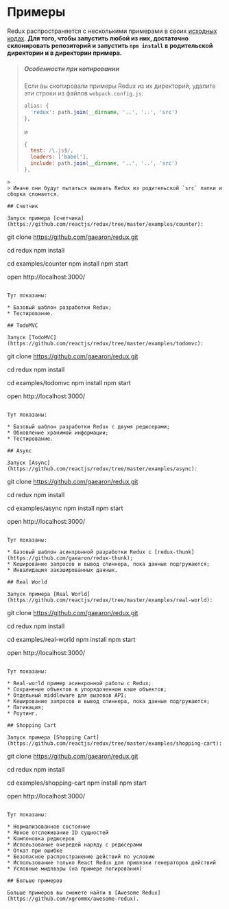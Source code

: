 # Примеры

Redux распространяется с несколькими примерами в своих [исходных кодах](https://github.com/reactjs/redux/tree/master/examples).
**Для того, чтобы запустить любой из них, достаточно склонировать репозиторий и запустить `npm install` в родительской директории и в директории примера.**

>##### Особенности при копировании
>Если вы скопировали примеры Redux из их директорий, удалите эти строки из файлов `webpack.config.js`:
>
>```js
>alias: {
>   'redux': path.join(__dirname, '..', '..', 'src')
>},
>```
>и
>```js
>{
>   test: /\.js$/,
>   loaders: ['babel'],
>   include: path.join(__dirname, '..', '..', 'src')
>},
```
>
> Иначе они будут пытаться вызвать Redux из родительской `src` папки и сборка сломается.

## Счетчик

Запуск примера [счетчика](https://github.com/reactjs/redux/tree/master/examples/counter):

```
git clone https://github.com/gaearon/redux.git

cd redux
npm install

cd examples/counter
npm install
npm start

open http://localhost:3000/
```

Тут показаны:

* Базовый шаблон разработки Redux;
* Тестирование.

## TodoMVC

Запуск [TodoMVC](https://github.com/reactjs/redux/tree/master/examples/todomvc):

```
git clone https://github.com/gaearon/redux.git

cd redux
npm install

cd examples/todomvc
npm install
npm start

open http://localhost:3000/
```

Тут показаны:

* Базовый шаблон разработки Redux с двумя редюсерами;
* Обновление хранимой информации;
* Тестирование.

## Async

Запуск [Async](https://github.com/reactjs/redux/tree/master/examples/async):

```
git clone https://github.com/gaearon/redux.git

cd redux
npm install

cd examples/async
npm install
npm start

open http://localhost:3000/
```

Тут показаны:

* Базовый шаблон асинхронной разработки Redux с [redux-thunk](https://github.com/gaearon/redux-thunk);
* Кеширование запросов и вывод спиннера, пока данные подгружаются;
* Инвалидация закэшированных данных.

## Real World

Запуск примера [Real World](https://github.com/reactjs/redux/tree/master/examples/real-world):

```
git clone https://github.com/gaearon/redux.git

cd redux
npm install

cd examples/real-world
npm install
npm start

open http://localhost:3000/
```

Тут показаны:

* Real-world пример асинхронной работы с Redux;
* Сохранение объектов в упорядоченном кэше объектов;
* Отдельный middleware для вызовов API;
* Кеширование запросов и вывод спиннера, пока данные подгружаются;
* Пагинация;
* Роутинг.

## Shopping Cart

Запуск примера [Shopping Cart](https://github.com/reactjs/redux/tree/master/examples/shopping-cart):

```
git clone https://github.com/gaearon/redux.git

cd redux
npm install

cd examples/shopping-cart
npm install
npm start

open http://localhost:3000/
```

Тут показаны:

* Нормализованное состояние
* Явное отслеживание ID сущностей
* Компоновка редюсеров
* Использование очередей наряду с редюсерами
* Откат при ошибке
* Безопасное распространение действий по условию
* Использование только React Redux для привязки генераторов действий
* Условные мидлвэры (на примере логирования)

## Больше примеров

Больше примеров вы сможете найти в [Awesome Redux](https://github.com/xgrommx/awesome-redux).
